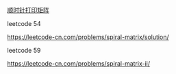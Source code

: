 [顺时针打印矩阵](https://github.com/awesometime/learn-git/blob/master/%E5%89%91%E6%8C%87Offer/19-%E9%A1%BA%E6%97%B6%E9%92%88%E6%89%93%E5%8D%B0%E7%9F%A9%E9%98%B5.md)

leetcode 54

https://leetcode-cn.com/problems/spiral-matrix/solution/

leetcode 59

https://leetcode-cn.com/problems/spiral-matrix-ii/
